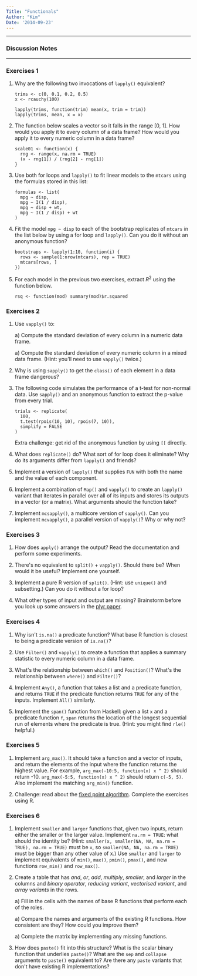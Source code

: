 ```yaml
---
Title: "Functionals"
Author: "Kim"
Date: '2014-09-23'
---
```


***

### Discussion Notes


***
### Exercises 1

1.  Why are the following two invocations of `lapply()` equivalent?

    ```{r, eval = FALSE}
    trims <- c(0, 0.1, 0.2, 0.5)
    x <- rcauchy(100)
    
    lapply(trims, function(trim) mean(x, trim = trim))
    lapply(trims, mean, x = x)
    ```

1.  The function below scales a vector so it falls in the range [0, 1]. How
    would you apply it to every column of a data frame? How would you apply it 
    to every numeric column in a data frame?

    ```{r}
    scale01 <- function(x) {
      rng <- range(x, na.rm = TRUE)
      (x - rng[1]) / (rng[2] - rng[1])
    }
    ```

1.  Use both for loops and `lapply()` to fit linear models to the
    `mtcars` using the formulas stored in this list:

    ```{r}
    formulas <- list(
      mpg ~ disp,
      mpg ~ I(1 / disp),
      mpg ~ disp + wt,
      mpg ~ I(1 / disp) + wt
    )
    ```

1.  Fit the model `mpg ~ disp` to each of the bootstrap replicates of `mtcars` 
    in the list below by using a for loop and `lapply()`. Can you do it 
    without an anonymous function?

    ```{r}
    bootstraps <- lapply(1:10, function(i) {
      rows <- sample(1:nrow(mtcars), rep = TRUE)
      mtcars[rows, ]
    })
    ```

1.  For each model in the previous two exercises, extract $R^2$ using the
    function below.

    ```{r}
    rsq <- function(mod) summary(mod)$r.squared
    ```



### Exercises 2

1.  Use `vapply()` to:
    
    a) Compute the standard deviation of every column in a numeric data frame.
    
    a) Compute the standard deviation of every numeric column in a mixed data
       frame. (Hint: you'll need to use `vapply()` twice.)

1.  Why is using `sapply()` to get the `class()` of each element in 
    a data frame dangerous?

1.  The following code simulates the performance of a t-test for non-normal 
    data. Use `sapply()` and an anonymous function to extract the p-value from 
    every trial.

    ```{r}
    trials <- replicate(
      100, 
      t.test(rpois(10, 10), rpois(7, 10)),
      simplify = FALSE
    )
    ```
    
    Extra challenge: get rid of the anonymous function by using `[[` directly.

1.  What does `replicate()` do? What sort of for loop does it eliminate? Why 
    do its arguments differ from `lapply()` and friends?

1.  Implement a version of `lapply()` that supplies `FUN` with both the name 
    and the value of each component.

1.  Implement a combination of `Map()` and `vapply()` to create an `lapply()`
    variant that iterates in parallel over all of its inputs and stores its 
    outputs in a vector (or a matrix). What arguments should the function 
    take?

1.  Implement `mcsapply()`, a multicore version of `sapply()`. Can you
    implement `mcvapply()`, a parallel version of `vapply()`? Why or why not?


### Exercises 3

1.  How does `apply()` arrange the output? Read the documentation and perform 
    some experiments.

1.  There's no equivalent to `split()` + `vapply()`. Should there be? When 
    would it be useful? Implement one yourself.

1.  Implement a pure R version of `split()`. (Hint: use `unique()` and 
    subsetting.) Can you do it without a for loop?

1.  What other types of input and output are missing? Brainstorm before you 
    look up some answers in the [plyr paper](http://www.jstatsoft.org/v40/i01/).

### Exercises 4

1.  Why isn't `is.na()` a predicate function? What base R function is closest
    to being a predicate version of `is.na()`?

1.  Use `Filter()` and `vapply()` to create a function that applies a summary 
    statistic to every numeric column in a data frame.

1.  What's the relationship between `which()` and `Position()`? What's
    the relationship between `where()` and `Filter()`?

1.  Implement `Any()`, a function that takes a list and a predicate function, 
    and returns `TRUE` if the predicate function returns `TRUE` for any of 
    the inputs. Implement `All()` similarly.

1.  Implement the `span()` function from Haskell: given a list `x` and a 
    predicate function `f`, `span` returns the location of the longest 
    sequential run of elements where the predicate is true. (Hint: you 
    might find `rle()` helpful.)


### Exercises 5

1.  Implement `arg_max()`. It should take a function and a vector of inputs, 
    and return the elements of the input where the function returns the highest 
    value. For example, `arg_max(-10:5, function(x) x ^ 2)` should return -10.
    `arg_max(-5:5, function(x) x ^ 2)` should return `c(-5, 5)`.
    Also implement the matching `arg_min()` function.

1.  Challenge: read about the 
    [fixed point algorithm](http://mitpress.mit.edu/sicp/full-text/book/book-Z-H-12.html#%_sec_1.3). 
    Complete the exercises using R.
    
    
### Exercises 6

1.  Implement `smaller` and `larger` functions that, given two inputs, return 
    either the smaller or the larger value. Implement `na.rm = TRUE`: what 
    should the identity be? (Hint: 
    `smaller(x, smaller(NA, NA, na.rm = TRUE), na.rm = TRUE)` must be `x`, so 
    `smaller(NA, NA, na.rm = TRUE)` must be bigger than any other value of x.) 
    Use `smaller` and `larger` to implement equivalents of `min()`, `max()`,
    `pmin()`, `pmax()`, and new functions `row_min()` and `row_max()`.

1.  Create a table that has _and_, _or_, _add_, _multiply_, _smaller_, and 
    _larger_ in the columns and _binary operator_, _reducing variant_, 
    _vectorised variant_, and _array variants_ in the rows.

    a) Fill in the cells with the names of base R functions that perform each of
       the roles.

    a) Compare the names and arguments of the existing R functions. How
       consistent are they? How could you improve them?

    a) Complete the matrix by implementing any missing functions.

1.  How does `paste()` fit into this structure? What is the scalar binary 
    function that underlies `paste()`? What are the `sep` and `collapse` 
    arguments to `paste()` equivalent to? Are there any `paste` variants 
    that don't have existing R implementations?

